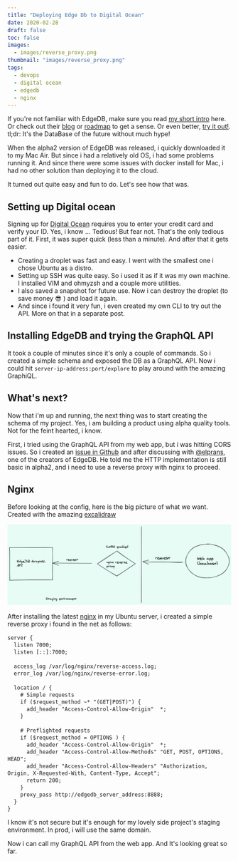 ```yaml
---
title: "Deploying Edge Db to Digital Ocean"
date: 2020-02-28
draft: false
toc: false
images:
  - images/reverse_proxy.png
thumbnail: "images/reverse_proxy.png"
tags:
  - devops
  - digital ocean
  - edgedb
  - nginx
---
```


If you're not familiar with EdgeDB, make sure you read [my short intro](./Exploring-Edge-db.md) here. Or check out
their [blog](https://edgedb.com/blog) or [roadmap](https://edgedb.com/roadmap) to get a sense. Or even better, [try it out!](https://edgedb.com/download).
tl;dr: It's the DataBase of the future without much hype!

When the alpha2 version of EdgeDB was released, i quickly downloaded it to my Mac Air. But
since i had a relatively old OS, i had some problems running it. And since there were some issues
with docker install for Mac, i had no other solution than deploying it to the cloud.

It turned out quite easy and fun to do. Let's see how that was.

## Setting up Digital ocean

Signing up for [Digital Ocean](digitalocean.com/) requires you to enter your credit card and verify your ID.
Yes, i know ... Tedious!
But fear not. That's the only tedious part of it.
First, it was super quick (less than a minute). And after that it gets easier.

- Creating a droplet was fast and easy. I went with the smallest one i chose Ubuntu as a distro.
- Setting up SSH was quite easy. So i used it as if it was my own machine. I installed VIM and ohmyzsh and a couple more utilities.
- I also saved a snapshot for future use. Now i can destroy the droplet (to save money 😎 ) and load it again.
- And since i found it very fun, i even created my own CLI to try out the API. More on that in a separate post.

## Installing EdgeDB and trying the GraphQL API

It took a couple of minutes since it's only a couple of commands. So i created a simple schema and exposed the DB as a GraphQL API.
Now i could hit `server-ip-address:port/explore` to play around with the amazing GraphiQL.

## What's next?

Now that i'm up and running, the next thing was to start creating the schema of my project.
Yes, i am building a product using alpha quality tools. Not for the feint hearted, i know.

First, i tried using the GraphQL API from my web app, but i was hitting CORS issues.
So i created an [issue in Github](https://github.com/edgedb/edgedb/issues/1230) and after discussing with [@elprans](https://twitter.com/elprans), one of the creators of EdgeDB.
He told me the HTTP implementation is still basic in alpha2, and i need to use a reverse proxy with nginx to proceed.

## Nginx

Before looking at the config, here is the big picture of what we want. Created with the amazing [excalidraw](excalidraw.com/)

![reverse proxy schema](../../static/images/reverse_proxy.png)

After installing the latest [nginx](https://www.nginx.com/) in my Ubuntu server, i created a simple reverse proxy i found in the net as follows:

```nginx
server {
  listen 7000;
  listen [::]:7000;

  access_log /var/log/nginx/reverse-access.log;
  error_log /var/log/nginx/reverse-error.log;

  location / {
    # Simple requests
    if ($request_method ~* "(GET|POST)") {
      add_header "Access-Control-Allow-Origin"  *;
    }

    # Preflighted requests
    if ($request_method = OPTIONS ) {
      add_header "Access-Control-Allow-Origin"  *;
      add_header "Access-Control-Allow-Methods" "GET, POST, OPTIONS, HEAD";
      add_header "Access-Control-Allow-Headers" "Authorization, Origin, X-Requested-With, Content-Type, Accept";
      return 200;
    }
    proxy_pass http://edgedb_server_address:8888;
  }
}
```

I know it's not secure but it's enough for my lovely side project's
staging environment. In prod, i will use the same domain.

Now i can call my GraphQL API from the web app. And It's looking great so far.

